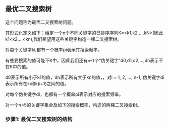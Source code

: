## 最优二叉搜索树

这个问题称为最优二叉搜索树问题。

其形式化定义如下：给定一个n个不同关键字的已排序序列K=<k1,k2,...,kN>(因此k1<k2,...<kn),我们希望用这些关键字构造一棵二叉搜索树。

对每个关键字ki,都有一个概率pi表示其搜索频率。

有些要搜索的值可能不K中，因此我们还有`n+1`个“伪关键字”d0,d1,d2,...,dn表示不在K中的值。

d0表示所有小于k1的值，dn表示所有大于kn的值，，对i = 1, 2, ..., n-1, 伪关键字di表示所有在ki和k(i+1)之间的值。

对每个伪关键字di，也都有一个概率pi表示对应的搜索频率。

对一个n=5的关键字集合及如下的搜索概率，构造的两棵二叉搜索树。

### 步骤1: 最优二叉搜索树的结构
